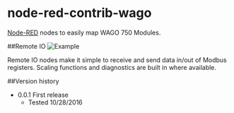 # node-red-contrib-wago
[Node-RED](http://nodered.org/) nodes to easily map WAGO 750 Modules. 

##Remote IO 
![Example](http://i68.tinypic.com/5dntc4.png)

Remote IO nodes make it simple to receive and send data in/out of Modbus registers.  Scaling functions and diagnostics are built in where available.

##Version history
* 0.0.1	First release
  * Tested 10/28/2016
